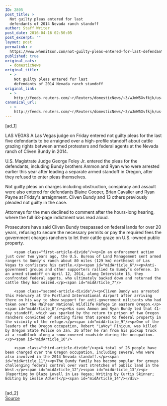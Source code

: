 ```yaml
---
ID: 2805
post_title: >
  Not guilty pleas entered for last
  defendants of 2014 Nevada ranch standoff
author: Staff Writer
post_date: 2016-04-16 02:50:05
post_excerpt: ""
layout: post
permalink: >
  https://www.whenitson.com/not-guilty-pleas-entered-for-last-defendants-of-2014-nevada-ranch-standoff/
published: true
original_cats:
  - domesticNews
original_title:
  - >
    Not guilty pleas entered for last
    defendants of 2014 Nevada ranch standoff
original_link:
  - >
    http://feeds.reuters.com/~r/Reuters/domesticNews/~3/wJmW5Xvfkjk/us-nevada-bundy-idUSKCN0XD027
canonical_url:
  - >
    http://feeds.reuters.com/~r/Reuters/domesticNews/~3/wJmW5Xvfkjk/us-nevada-bundy-idUSKCN0XD027
---
```

 [ad_1]
<br><div id="articleText">
<span id="midArticle_start"/>

<span id="midArticle_0"/><span class="focusParagraph" readability="4"><p><span class="articleLocation">LAS VEGAS</span> A Las Vegas judge on Friday entered not guilty pleas for the last five defendants to be arraigned over a high-profile standoff about cattle grazing rights between armed protesters and federal agents at the Nevada ranch of Cliven Bundy in 2014.</p></span><span id="midArticle_1"/><p>U.S. Magistrate Judge George Foley Jr. entered the pleas for the defendants, including Bundy brothers Ammon and Ryan who were arrested earlier this year after leading a separate armed standoff in Oregon, after they refused to enter pleas themselves.</p><span id="midArticle_2"/><p>Not guilty pleas on charges including obstruction, conspiracy and assault were also entered for defendants Blaine Cooper, Brian Cavalier and Ryan Payne at Friday's arraignment. Cliven Bundy and 13 others previously pleaded not guilty in the case.</p><span id="midArticle_3"/><p>Attorneys for the men declined to comment after the hours-long hearing, where the full 63-page indictment was read aloud.</p><span id="midArticle_4"/><p>Prosecutors have said Cliven Bundy trespassed on federal lands for over 20 years, refusing to secure the necessary permits or pay the required fees the government charges ranchers to let their cattle graze on U.S.-owned public property.</p><span id="midArticle_5"/>
        
        <span class="first-article-divide"/><p>In an enforcement action just over two years ago, the U.S. Bureau of Land Management sent armed rangers to Bundy's ranch about 80 miles (129 km) northeast of Las Vegas to confiscate his cattle.</p><span id="midArticle_6"/><p>Anti-government groups and other supporters rallied to Bundy's defense. In an armed standoff on April 12, 2014, along Interstate 15, they confronted federal agents, who ultimately backed down and returned the cattle they had seized.</p><span id="midArticle_7"/>
        
        <span class="second-article-divide"/><p>Cliven Bundy was arrested this February at the Portland International Airport after arriving there on his way to show support for anti-government militants who had taken over the Malheur National Wildlife Refuge in eastern Oregon.</p><span id="midArticle_8"/><p>His sons Ammon and Ryan Bundy led that 41-day standoff, which was sparked by the return to prison of two Oregon ranchers convicted of setting fires that spread to federal property in the vicinity of the refuge.</p><span id="midArticle_9"/><p>One of the leaders of the Oregon occupation, Robert "LaVoy" Finicum, was killed by Oregon State Police on Jan. 26 after he ran from his pickup truck at a roadblock along a snow-covered roadside during the occupation.</p><span id="midArticle_10"/>
        
        <span class="third-article-divide"/><p>A total of 26 people have been charged over the Oregon occupation, including several who were also involved in the 2014 Nevada standoff.</p><span id="midArticle_11"/><p>The Bundy family has become popular for groups challenging federal control over vast stretches of public land in the West.</p><span id="midArticle_12"/><span id="midArticle_13"/><p> (Reporting by Blaze Lovell in Las Vegas; Writing by Curtis Skinner; Editing by Leslie Adler)</p><span id="midArticle_14"/></div>
<br>[ad_2]
<br><a href="http://feeds.reuters.com/~r/Reuters/domesticNews/~3/wJmW5Xvfkjk/us-nevada-bundy-idUSKCN0XD027">Source </a>